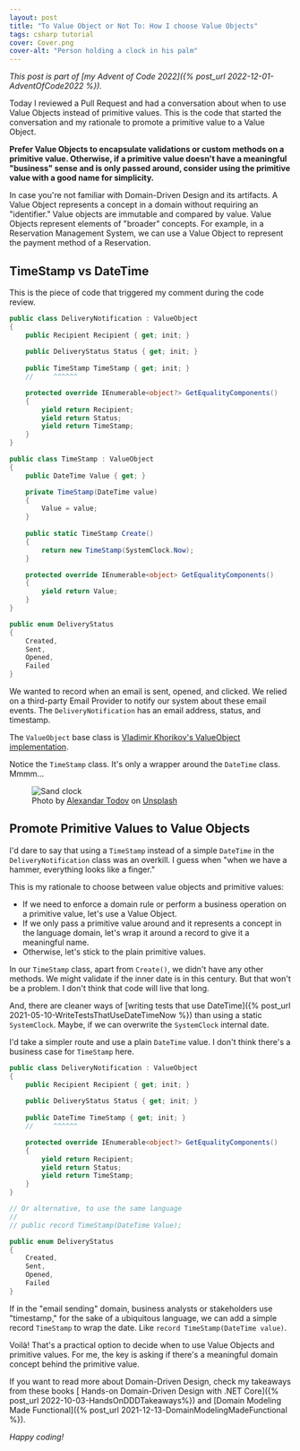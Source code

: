 ```yaml
---
layout: post
title: "To Value Object or Not To: How I choose Value Objects"
tags: csharp tutorial
cover: Cover.png
cover-alt: "Person holding a clock in his palm" 
---
```


_This post is part of [my Advent of Code 2022]({% post_url 2022-12-01-AdventOfCode2022 %})._

Today I reviewed a Pull Request and had a conversation about when to use Value Objects instead of primitive values. This is the code that started the conversation and my rationale to promote a primitive value to a Value Object.

**Prefer Value Objects to encapsulate validations or custom methods on a primitive value. Otherwise, if a primitive value doesn't have a meaningful "business" sense and is only passed around, consider using the primitive value with a good name for simplicity.**

In case you're not familiar with Domain-Driven Design and its artifacts. A Value Object represents a concept in a domain without requiring an "identifier." Value objects are immutable and compared by value. Value Objects represent elements of "broader" concepts. For example, in a Reservation Management System, we can use a Value Object to represent the payment method of a Reservation.

## TimeStamp vs DateTime

This is the piece of code that triggered my comment during the code review.

```csharp
public class DeliveryNotification : ValueObject
{
    public Recipient Recipient { get; init; }
    
    public DeliveryStatus Status { get; init; }
    
    public TimeStamp TimeStamp { get; init; }
    //     ^^^^^^

    protected override IEnumerable<object?> GetEqualityComponents()
    {
        yield return Recipient;
        yield return Status;
        yield return TimeStamp;
    }
}

public class TimeStamp : ValueObject
{
    public DateTime Value { get; }

    private TimeStamp(DateTime value)
    {
        Value = value;
    }
    
    public static TimeStamp Create()
    {
        return new TimeStamp(SystemClock.Now);
    }

    protected override IEnumerable<object> GetEqualityComponents()
    {
        yield return Value;
    }
}

public enum DeliveryStatus
{
    Created,
    Sent,
    Opened,
    Failed
}
```

We wanted to record when an email is sent, opened, and clicked. We relied on a third-party Email Provider to notify our system about these email events. The `DeliveryNotification` has an email address, status, and timestamp.

The `ValueObject` base class is [Vladimir Khorikov's ValueObject implementation](https://enterprisecraftsmanship.com/posts/value-object-better-implementation/).

Notice the `TimeStamp` class. It's only a wrapper around the `DateTime` class. Mmmm... 

<figure>
<img src="https://images.unsplash.com/photo-1578923931302-7fd9b3495be7?crop=entropy&cs=tinysrgb&fit=crop&fm=jpg&h=400&ixid=MnwxfDB8MXxyYW5kb218MHx8fHx8fHx8MTY3MTQ5OTI3Mw&ixlib=rb-4.0.3&q=80&utm_campaign=api-credit&utm_medium=referral&utm_source=unsplash_source&w=600" alt="Sand clock" />

<figcaption>Photo by <a href="https://unsplash.com/@alexandar_todov?utm_source=unsplash&utm_medium=referral&utm_content=creditCopyText">Alexandar Todov</a> on <a href="https://unsplash.com/s/photos/timer?utm_source=unsplash&utm_medium=referral&utm_content=creditCopyText">Unsplash</a></figcaption>
</figure>

## Promote Primitive Values to Value Objects

I'd dare to say that using a `TimeStamp` instead of a simple `DateTime` in the `DeliveryNotification` class was an overkill. I guess when "when we have a hammer, everything looks like a finger."

This is my rationale to choose between value objects and primitive values:

* If we need to enforce a domain rule or perform a business operation on a primitive value, let's use a Value Object.
* If we only pass a primitive value around and it represents a concept in the language domain, let's wrap it around a record to give it a meaningful name.
* Otherwise, let's stick to the plain primitive values.

In our `TimeStamp` class, apart from `Create()`, we didn't have any other methods. We might validate if the inner date is in this century. But that won't be a problem. I don't think that code will live that long.

And, there are cleaner ways of [writing tests that use DateTime]({% post_url 2021-05-10-WriteTestsThatUseDateTimeNow %}) than using a static `SystemClock`. Maybe, if we can overwrite the `SystemClock` internal date.

I'd take a simpler route and use a plain `DateTime` value. I don't think there's a business case for `TimeStamp` here.

```csharp
public class DeliveryNotification : ValueObject
{
    public Recipient Recipient { get; init; }
    
    public DeliveryStatus Status { get; init; }
    
    public DateTime TimeStamp { get; init; }
    //     ^^^^^^

    protected override IEnumerable<object?> GetEqualityComponents()
    {
        yield return Recipient;
        yield return Status;
        yield return TimeStamp;
    }
}

// Or alternative, to use the same language
//
// public record TimeStamp(DateTime Value);

public enum DeliveryStatus
{
    Created,
    Sent,
    Opened,
    Failed
}
```

If in the "email sending" domain, business analysts or stakeholders use "timestamp," for the sake of a ubiquitous language, we can add a simple record `TimeStamp` to wrap the date. Like `record TimeStamp(DateTime value)`.

Voilà! That's a practical option to decide when to use Value Objects and primitive values. For me, the key is asking if there's a meaningful domain concept behind the primitive value.

If you want to read more about Domain-Driven Design, check my takeaways from these books [ Hands-on Domain-Driven Design with .NET Core]({% post_url 	2022-10-03-HandsOnDDDTakeaways%}) and [Domain Modeling Made Functional]({% post_url 2021-12-13-DomainModelingMadeFunctional %}).

_Happy coding!_